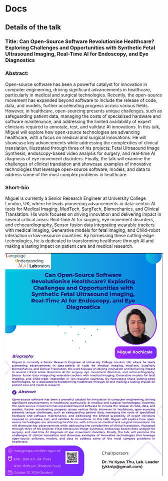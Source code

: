# Docs

## Details of the talk
### Title: Can Open-Source Software Revolutionise Healthcare? Exploring Challenges and Opportunities with Synthetic Fetal Ultrasound Imaging, Real-Time AI for Endoscopy, and Eye Diagnostics
### Abstract:
Open-source software has been a powerful catalyst for innovation in computer engineering, driving significant advancements in healthcare, particularly in medical and surgical technologies. Recently, the open-source movement has expanded beyond software to include the release of code, data, and models, further accelerating progress across various fields. However, in healthcare, open-sourcing presents unique challenges, such as safeguarding patient data, managing the costs of specialised hardware and software maintenance, and addressing the limited availability of expert clinicians required to annotate, test, and validate AI innovations. In this talk, Miguel will explore how open-source technologies are advancing healthcare, with a focus on medical and surgical innovations. He will showcase key advancements while addressing the complexities of clinical translation, illustrated through three of his projects: Fetal Ultrasound Image Synthesis, endoscopy-based video analysis for surgery, and real-time AI diagnosis of eye movement disorders. Finally, the talk will examine the challenges of clinical translation and showcase examples of innovative technologies that leverage open-source software, models, and data to address some of the most complex problems in healthcare.

### Short-bio
Miguel is currently a Senior Research Engineer at University College London, UK, where he leads pioneering advancements in data-centric AI tools for Medical Imaging, MedTech, SurgTech, Biomechanics, and Clinical Translation. His work focuses on driving innovation and delivering impact in several critical areas: Real-time AI for surgery, eye movement disorders, and echocardiography, Sensor fusion data integrating wearable trackers with medical imaging, Generative models for fetal imaging, and Child-robot interaction in low-resource countries. By harnessing these cutting-edge technologies, he is dedicated to transforming healthcare through AI and making a lasting impact on patient care and medical research.

![poster](poster.png)
